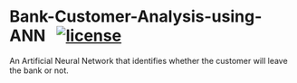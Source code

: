 # Bank-Customer-Analysis-using-ANN &nbsp;&nbsp;[![license](https://img.shields.io/github/license/ajaymache/travis-ci-with-github.svg)](https://opensource.org/licenses/MIT)
An Artificial Neural Network that identifies  whether the customer will leave the bank or not.
